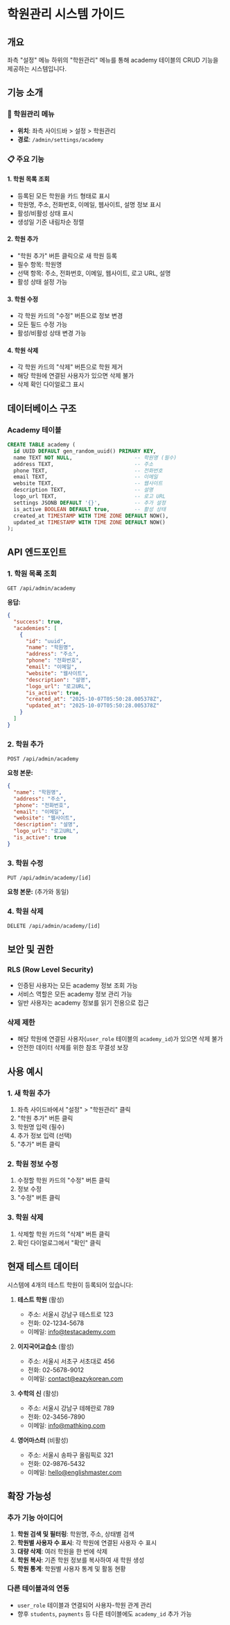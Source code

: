 # 학원관리 시스템 가이드

## 개요
좌측 "설정" 메뉴 하위의 "학원관리" 메뉴를 통해 academy 테이블의 CRUD 기능을 제공하는 시스템입니다.

## 기능 소개

### 🏫 학원관리 메뉴
- **위치**: 좌측 사이드바 > 설정 > 학원관리
- **경로**: `/admin/settings/academy`

### 📋 주요 기능

#### 1. 학원 목록 조회
- 등록된 모든 학원을 카드 형태로 표시
- 학원명, 주소, 전화번호, 이메일, 웹사이트, 설명 정보 표시
- 활성/비활성 상태 표시
- 생성일 기준 내림차순 정렬

#### 2. 학원 추가
- "학원 추가" 버튼 클릭으로 새 학원 등록
- 필수 항목: 학원명
- 선택 항목: 주소, 전화번호, 이메일, 웹사이트, 로고 URL, 설명
- 활성 상태 설정 가능

#### 3. 학원 수정
- 각 학원 카드의 "수정" 버튼으로 정보 변경
- 모든 필드 수정 가능
- 활성/비활성 상태 변경 가능

#### 4. 학원 삭제
- 각 학원 카드의 "삭제" 버튼으로 학원 제거
- 해당 학원에 연결된 사용자가 있으면 삭제 불가
- 삭제 확인 다이얼로그 표시

## 데이터베이스 구조

### Academy 테이블
```sql
CREATE TABLE academy (
  id UUID DEFAULT gen_random_uuid() PRIMARY KEY,
  name TEXT NOT NULL,                    -- 학원명 (필수)
  address TEXT,                          -- 주소
  phone TEXT,                            -- 전화번호
  email TEXT,                            -- 이메일
  website TEXT,                          -- 웹사이트
  description TEXT,                      -- 설명
  logo_url TEXT,                         -- 로고 URL
  settings JSONB DEFAULT '{}',           -- 추가 설정
  is_active BOOLEAN DEFAULT true,        -- 활성 상태
  created_at TIMESTAMP WITH TIME ZONE DEFAULT NOW(),
  updated_at TIMESTAMP WITH TIME ZONE DEFAULT NOW()
);
```

## API 엔드포인트

### 1. 학원 목록 조회
```
GET /api/admin/academy
```
**응답:**
```json
{
  "success": true,
  "academies": [
    {
      "id": "uuid",
      "name": "학원명",
      "address": "주소",
      "phone": "전화번호",
      "email": "이메일",
      "website": "웹사이트",
      "description": "설명",
      "logo_url": "로고URL",
      "is_active": true,
      "created_at": "2025-10-07T05:50:28.005378Z",
      "updated_at": "2025-10-07T05:50:28.005378Z"
    }
  ]
}
```

### 2. 학원 추가
```
POST /api/admin/academy
```
**요청 본문:**
```json
{
  "name": "학원명",
  "address": "주소",
  "phone": "전화번호",
  "email": "이메일",
  "website": "웹사이트",
  "description": "설명",
  "logo_url": "로고URL",
  "is_active": true
}
```

### 3. 학원 수정
```
PUT /api/admin/academy/[id]
```
**요청 본문:** (추가와 동일)

### 4. 학원 삭제
```
DELETE /api/admin/academy/[id]
```

## 보안 및 권한

### RLS (Row Level Security)
- 인증된 사용자는 모든 academy 정보 조회 가능
- 서비스 역할은 모든 academy 정보 관리 가능
- 일반 사용자는 academy 정보를 읽기 전용으로 접근

### 삭제 제한
- 해당 학원에 연결된 사용자(`user_role` 테이블의 `academy_id`)가 있으면 삭제 불가
- 안전한 데이터 삭제를 위한 참조 무결성 보장

## 사용 예시

### 1. 새 학원 추가
1. 좌측 사이드바에서 "설정" > "학원관리" 클릭
2. "학원 추가" 버튼 클릭
3. 학원명 입력 (필수)
4. 추가 정보 입력 (선택)
5. "추가" 버튼 클릭

### 2. 학원 정보 수정
1. 수정할 학원 카드의 "수정" 버튼 클릭
2. 정보 수정
3. "수정" 버튼 클릭

### 3. 학원 삭제
1. 삭제할 학원 카드의 "삭제" 버튼 클릭
2. 확인 다이얼로그에서 "확인" 클릭

## 현재 테스트 데이터

시스템에 4개의 테스트 학원이 등록되어 있습니다:

1. **테스트 학원** (활성)
   - 주소: 서울시 강남구 테스트로 123
   - 전화: 02-1234-5678
   - 이메일: info@testacademy.com

2. **이지국어교습소** (활성)
   - 주소: 서울시 서초구 서초대로 456
   - 전화: 02-5678-9012
   - 이메일: contact@eazykorean.com

3. **수학의 신** (활성)
   - 주소: 서울시 강남구 테헤란로 789
   - 전화: 02-3456-7890
   - 이메일: info@mathking.com

4. **영어마스터** (비활성)
   - 주소: 서울시 송파구 올림픽로 321
   - 전화: 02-9876-5432
   - 이메일: hello@englishmaster.com

## 확장 가능성

### 추가 기능 아이디어
1. **학원 검색 및 필터링**: 학원명, 주소, 상태별 검색
2. **학원별 사용자 수 표시**: 각 학원에 연결된 사용자 수 표시
3. **대량 삭제**: 여러 학원을 한 번에 삭제
4. **학원 복사**: 기존 학원 정보를 복사하여 새 학원 생성
5. **학원 통계**: 학원별 사용자 통계 및 활동 현황

### 다른 테이블과의 연동
- `user_role` 테이블과 연결되어 사용자-학원 관계 관리
- 향후 `students`, `payments` 등 다른 테이블에도 `academy_id` 추가 가능
